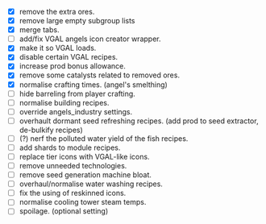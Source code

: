 -   [x] remove the extra ores.
-   [x] remove large empty subgroup lists
-   [x] merge tabs.
-   [ ] add/fix VGAL angels icon creator wrapper.
-   [x] make it so VGAL loads.
-   [x] disable certain VGAL recipes.
-   [x] increase prod bonus allowance.
-   [x] remove some catalysts related to removed ores.
-   [x] normalise crafting times. (angel's smelthing)
-   [ ] hide barreling from player crafting.
-   [ ] normalise building recipes.
-   [ ] override angels_industry settings.
-   [ ] overhault dormant seed refreshing recipes. (add prod to seed extractor, de-bulkify recipes)
-   [ ] (?) nerf the polluted water yield of the fish recipes.
-   [ ] add shards to module recipes.
-   [ ] replace tier icons with VGAL-like icons.
-   [ ] remove unneeded technologies.
-   [ ] remove seed generation machine bloat.
-   [ ] overhaul/normalise water washing recipes.
-   [ ] fix the using of reskinned icons.
-   [ ] normalise cooling tower steam temps.
-   [ ] spoilage. (optional setting)
